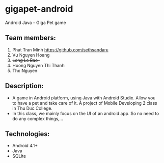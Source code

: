 # gigapet-android
Android Java - Giga Pet game

## Team members:
1. Phat Tran Minh https://github.com/sethsandaru
2. Vu Nguyen Hoang
3. ~~Long Le Bao-~~
4. Huong Nguyen Thi Thanh
5. Tho Nguyen

## Description:
+ A game in Android platform, using Java with Android Studio. Allow you to have a pet and take care of it. A project of Mobile Developing 2 class in Thu Duc College.
+ In this class, we mainly focus on the UI of an android app. So no need to do any complex things,...

## Technologies:
+ Android 4.1+
+ Java
+ SQLite

